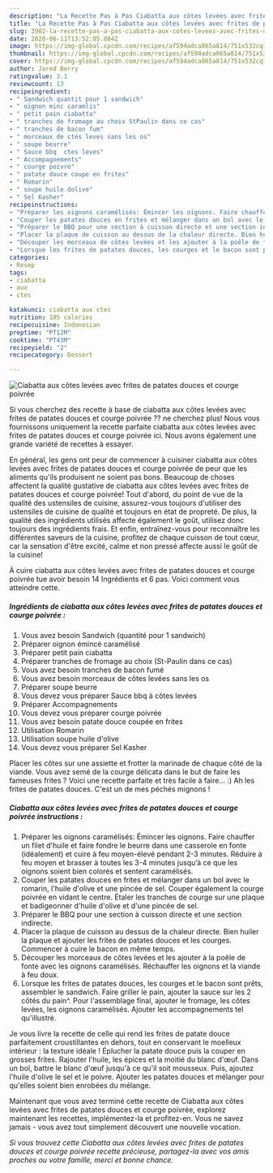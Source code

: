 ```yaml
---
description: "La Recette Pas à Pas Ciabatta aux côtes levées avec frites de patates douces et courge poivrée"
title: "La Recette Pas à Pas Ciabatta aux côtes levées avec frites de patates douces et courge poivrée"
slug: 3902-la-recette-pas-a-pas-ciabatta-aux-cotes-levees-avec-frites-de-patates-douces-et-courge-poivree
date: 2020-06-11T13:52:05.884Z
image: https://img-global.cpcdn.com/recipes/af594adca865a814/751x532cq70/ciabatta-aux-cotes-levees-avec-frites-de-patates-douces-et-courge-poivree-photo-principale-de-la-recette.jpg
thumbnail: https://img-global.cpcdn.com/recipes/af594adca865a814/751x532cq70/ciabatta-aux-cotes-levees-avec-frites-de-patates-douces-et-courge-poivree-photo-principale-de-la-recette.jpg
cover: https://img-global.cpcdn.com/recipes/af594adca865a814/751x532cq70/ciabatta-aux-cotes-levees-avec-frites-de-patates-douces-et-courge-poivree-photo-principale-de-la-recette.jpg
author: Jared Berry
ratingvalue: 3.1
reviewcount: 13
recipeingredient:
- " Sandwich quantit pour 1 sandwich"
- " oignon minc caramlis"
- " petit pain ciabatta"
- " tranches de fromage au choix StPaulin dans ce cas"
- " tranches de bacon fum"
- " morceaux de ctes leves sans les os"
- " soupe beurre"
- " Sauce bbq  ctes leves"
- " Accompagnements"
- " courge poivre"
- " patate douce coupe en frites"
- " Romarin"
- " soupe huile dolive"
- " Sel Kasher"
recipeinstructions:
- "Préparer les oignons caramélisés: Émincer les oignons. Faire chauffer un filet d&#39;huile et faire fondre le beurre dans une casserole en fonte (idéalement) et cuire à feu moyen-élevé pendant 2-3 minutes. Réduire à feu moyen et brasser à toutes les 3-4 minutes jusqu’à ce que les oignons soient bien colorés et sentent caramélisés."
- "Couper les patates douces en frites et mélanger dans un bol avec le romarin, l&#39;huile d&#39;olive et une pincée de sel. Couper également la courge poivrée en vidant le centre. Étaler les tranches de courge sur une plaque et badigeonner d&#39;huile d&#39;olive et d&#39;une pincée de sel."
- "Préparer le BBQ pour une section à cuisson directe et une section indirecte."
- "Placer la plaque de cuisson au dessus de la chaleur directe. Bien huiler la plaque et ajouter les frites de patates douces et les courges. Commencer à cuire le bacon en même temps."
- "Découper les morceaux de côtes levées et les ajouter à la poêle de fonte avec les oignons caramélisés. Réchauffer les oignons et la viande à feu doux."
- "Lorsque les frites de patates douces, les courges et le bacon sont prêts, assembler le sandwich. Faire griller le pain, ajouter la sauce sur les 2 côtés du pain^. Pour l&#39;assemblage final, ajouter le fromage, les côtes levées, les oignons caramélisés. Ajouter les accompagnements tel qu&#39;illustré."
categories:
- Resep
tags:
- ciabatta
- aux
- ctes

katakunci: ciabatta aux ctes 
nutrition: 105 calories
recipecuisine: Indonesian
preptime: "PT12M"
cooktime: "PT43M"
recipeyield: "2"
recipecategory: Dessert

---
```



![Ciabatta aux côtes levées avec frites de patates douces et courge poivrée](https://img-global.cpcdn.com/recipes/af594adca865a814/751x532cq70/ciabatta-aux-cotes-levees-avec-frites-de-patates-douces-et-courge-poivree-photo-principale-de-la-recette.jpg)

Si vous cherchez des recette à base de ciabatta aux côtes levées avec frites de patates douces et courge poivrée ?? ne cherchez plus! Nous vous fournissons uniquement la recette parfaite ciabatta aux côtes levées avec frites de patates douces et courge poivrée ici. Nous avons également une grande variété de recettes à essayer.

En général, les gens ont peur de commencer à cuisiner ciabatta aux côtes levées avec frites de patates douces et courge poivrée de peur que les aliments qu'ils produisent ne soient pas bons. Beaucoup de choses affectent la qualité gustative de ciabatta aux côtes levées avec frites de patates douces et courge poivrée! Tout d'abord, du point de vue de la qualité des ustensiles de cuisine, assurez-vous toujours d'utiliser des ustensiles de cuisine de qualité et toujours en état de propreté. De plus, la qualité des ingrédients utilisés affecte également le goût, utilisez donc toujours des ingrédients frais. Et enfin, entraînez-vous pour reconnaître les différentes saveurs de la cuisine, profitez de chaque cuisson de tout cœur, car la sensation d'être excité, calme et non pressé affecte aussi le goût de la cuisine!

<!--inarticleads1-->

À cuire ciabatta aux côtes levées avec frites de patates douces et courge poivrée tue avoir besoin 14 Ingrédients et 6 pas. Voici comment vous atteindre cette.

##### Ingrédients de ciabatta aux côtes levées avec frites de patates douces et courge poivrée :

1. Vous avez besoin  Sandwich (quantité pour 1 sandwich)
1. Préparer  oignon émincé caramélisé
1. Préparer  petit pain ciabatta
1. Préparer  tranches de fromage au choix (St-Paulin dans ce cas)
1. Vous avez besoin  tranches de bacon fumé
1. Vous avez besoin  morceaux de côtes levées sans les os
1. Préparer  soupe beurre
1. Vous devez vous préparer  Sauce bbq à côtes levées
1. Préparer  Accompagnements
1. Vous devez vous préparer  courge poivrée
1. Vous avez besoin  patate douce coupée en frites
1. Utilisation  Romarin
1. Utilisation  soupe huile d&#39;olive
1. Vous devez vous préparer  Sel Kasher


Placer les côtes sur une assiette et frotter la marinade de chaque côté de la viande. Vous avez semé de la courge délicata dans le but de faire les fameuses frites ? Voici une recette parfaite et très facile à faire… :) Ah les frites de patates douces. C&#39;est un de mes péchés mignons ! 

<!--inarticleads2-->

##### Ciabatta aux côtes levées avec frites de patates douces et courge poivrée instructions :

1. Préparer les oignons caramélisés: Émincer les oignons. Faire chauffer un filet d&#39;huile et faire fondre le beurre dans une casserole en fonte (idéalement) et cuire à feu moyen-élevé pendant 2-3 minutes. Réduire à feu moyen et brasser à toutes les 3-4 minutes jusqu’à ce que les oignons soient bien colorés et sentent caramélisés.
1. Couper les patates douces en frites et mélanger dans un bol avec le romarin, l&#39;huile d&#39;olive et une pincée de sel. Couper également la courge poivrée en vidant le centre. Étaler les tranches de courge sur une plaque et badigeonner d&#39;huile d&#39;olive et d&#39;une pincée de sel.
1. Préparer le BBQ pour une section à cuisson directe et une section indirecte.
1. Placer la plaque de cuisson au dessus de la chaleur directe. Bien huiler la plaque et ajouter les frites de patates douces et les courges. Commencer à cuire le bacon en même temps.
1. Découper les morceaux de côtes levées et les ajouter à la poêle de fonte avec les oignons caramélisés. Réchauffer les oignons et la viande à feu doux.
1. Lorsque les frites de patates douces, les courges et le bacon sont prêts, assembler le sandwich. Faire griller le pain, ajouter la sauce sur les 2 côtés du pain^. Pour l&#39;assemblage final, ajouter le fromage, les côtes levées, les oignons caramélisés. Ajouter les accompagnements tel qu&#39;illustré.


Je vous livre la recette de celle qui rend les frites de patate douce parfaitement croustillantes en dehors, tout en conservant le moelleux intérieur : la texture idéale ! Éplucher la patate douce puis la couper en grosses frites. Rajouter l&#39;huile, les épices et la moitié du blanc d&#39;œuf. Dans un bol, battre le blanc d&#39;œuf jusqu&#39;à ce qu&#39;il soit mousseux. Puis, ajoutez l&#39;huile d&#39;olive le sel et le poivre. Ajouter les patates douces et mélanger pour qu&#39;elles soient bien enrobées du mélange. 

<!--inarticleads1-->

<p>
Maintenant que vous avez terminé cette recette de Ciabatta aux côtes levées avec frites de patates douces et courge poivrée, explorez maintenant les recettes, implémentez-la et profitez-en. Vous ne savez jamais - vous avez tout simplement découvert une nouvelle vocation.
</p>

<p>
<i>Si vous trouvez cette Ciabatta aux côtes levées avec frites de patates douces et courge poivrée recette précieuse, partagez-la avec vos amis proches ou votre famille, merci et bonne chance.</i>
</p>
